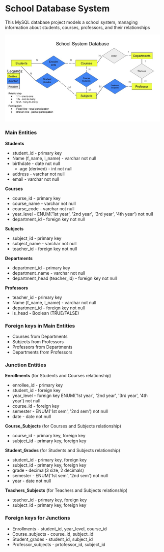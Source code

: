 # School Database System

This MySQL database project models a school system, managing information about students, courses, professors, and their relationships

![School DB ERD](https://github.com/Codeit-Michael/SchoolDB-SQL/blob/main/SchoolDB-ERD.jpg)

### Main Entities
**Students**
- student_id                    - primary key
- Name (f_name, l_name)         - varchar not null
- birthdate                     - date not null
    - age (derived)             - int not null
- address                       - varchar not null
- email                         - varchar not null

**Courses**
- course_id                     - primary key
- course_name                   - varchar not null
- course_code                   - varchar not null
- year_level                    - ENUM('1st year', '2nd year', '3rd year', '4th year') not null
- department_id                 - foreign key not null

**Subjects**
- subject_id                    - primary key
- subject_name                  - varchar not null
- teacher_id                    - foreign key not null

**Departments**
- department_id                 - primary key
- department_name               - varchar not null
- department_head (teacher_id)  - foreign key not null

**Professors**
- teacher_id                    - primary key
- Name (f_name, l_name)         - varchar not null
- department_id                 - foreign key not null
- is_head                       - Boolean (TRUE/FALSE)                            

### Foreign keys in Main Entities
- Courses from Departments
- Subjects from Professors
- Professors from Departments
- Departments from Professors

### Junction Entities
**Enrollments** (for Students and Courses relationship)
- enrollee_id                   - primary key
- student_id                    - foreign key
- year_level                    - foreign key ENUM('1st year', '2nd year', '3rd year', '4th year') not null
- course_id                     - foreign key
- semester                      - ENUM('1st sem', '2nd sem') not null
- date                          - date not null

**Course_Subjects** (for Courses and Subjects relationship)
- course_id                     - primary key, foreign key
- subject_id                    - primary key, foreign key

**Student_Grades** (for Students and Subjects relationship)
- student_id                    - primary key, foreign key
- subject_id                    - primary key, foreign key
- grade                         - decimal(3 size, 2 decimals)
- semester                      - ENUM('1st sem', '2nd sem') not null
- year                          - date not null

**Teachers_Subjects** (for Teachers and Subjects relationship)
- teacher_id                    - primary key, foreign key
- subject_id                    - primary key, foreign key

### Foreign keys for Junctions 
- Enrollments - student_id, year_level, course_id
- Course_subjects - course_id, subject_id
- Student_grades - student_id, subject_id
- Professor_subjects - prtofessor_id, subject_id
